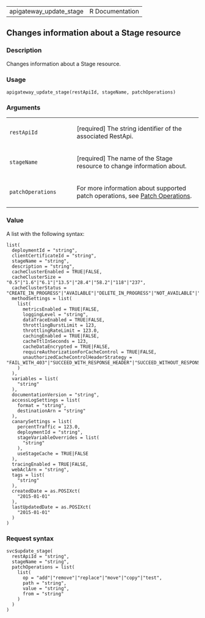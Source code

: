 <table style="width: 100%;">
<tbody>
<tr class="odd">
<td>apigateway_update_stage</td>
<td style="text-align: right;">R Documentation</td>
</tr>
</tbody>
</table>

## Changes information about a Stage resource

### Description

Changes information about a Stage resource.

### Usage

    apigateway_update_stage(restApiId, stageName, patchOperations)

### Arguments

<table>
<colgroup>
<col style="width: 35%" />
<col style="width: 65%" />
</colgroup>
<tbody>
<tr class="odd">
<td><code id="apigateway_update_stage_:_restApiId">restApiId</code></td>
<td><p>[required] The string identifier of the associated
RestApi.</p></td>
</tr>
<tr class="even">
<td><code id="apigateway_update_stage_:_stageName">stageName</code></td>
<td><p>[required] The name of the Stage resource to change information
about.</p></td>
</tr>
<tr class="odd">
<td><code
id="apigateway_update_stage_:_patchOperations">patchOperations</code></td>
<td><p>For more information about supported patch operations, see <a
href="https://docs.aws.amazon.com/apigateway/latest/api/patch-operations.html">Patch
Operations</a>.</p></td>
</tr>
</tbody>
</table>

### Value

A list with the following syntax:

    list(
      deploymentId = "string",
      clientCertificateId = "string",
      stageName = "string",
      description = "string",
      cacheClusterEnabled = TRUE|FALSE,
      cacheClusterSize = "0.5"|"1.6"|"6.1"|"13.5"|"28.4"|"58.2"|"118"|"237",
      cacheClusterStatus = "CREATE_IN_PROGRESS"|"AVAILABLE"|"DELETE_IN_PROGRESS"|"NOT_AVAILABLE"|"FLUSH_IN_PROGRESS",
      methodSettings = list(
        list(
          metricsEnabled = TRUE|FALSE,
          loggingLevel = "string",
          dataTraceEnabled = TRUE|FALSE,
          throttlingBurstLimit = 123,
          throttlingRateLimit = 123.0,
          cachingEnabled = TRUE|FALSE,
          cacheTtlInSeconds = 123,
          cacheDataEncrypted = TRUE|FALSE,
          requireAuthorizationForCacheControl = TRUE|FALSE,
          unauthorizedCacheControlHeaderStrategy = "FAIL_WITH_403"|"SUCCEED_WITH_RESPONSE_HEADER"|"SUCCEED_WITHOUT_RESPONSE_HEADER"
        )
      ),
      variables = list(
        "string"
      ),
      documentationVersion = "string",
      accessLogSettings = list(
        format = "string",
        destinationArn = "string"
      ),
      canarySettings = list(
        percentTraffic = 123.0,
        deploymentId = "string",
        stageVariableOverrides = list(
          "string"
        ),
        useStageCache = TRUE|FALSE
      ),
      tracingEnabled = TRUE|FALSE,
      webAclArn = "string",
      tags = list(
        "string"
      ),
      createdDate = as.POSIXct(
        "2015-01-01"
      ),
      lastUpdatedDate = as.POSIXct(
        "2015-01-01"
      )
    )

### Request syntax

    svc$update_stage(
      restApiId = "string",
      stageName = "string",
      patchOperations = list(
        list(
          op = "add"|"remove"|"replace"|"move"|"copy"|"test",
          path = "string",
          value = "string",
          from = "string"
        )
      )
    )
